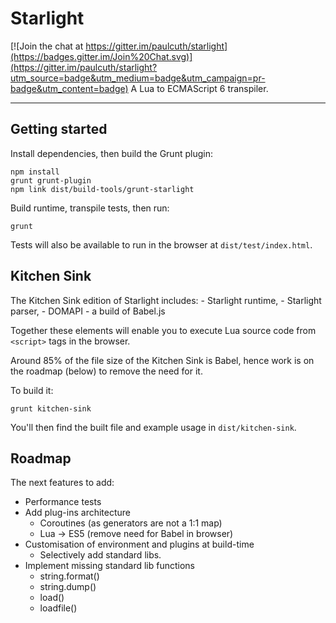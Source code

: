 # Starlight

[![Join the chat at https://gitter.im/paulcuth/starlight](https://badges.gitter.im/Join%20Chat.svg)](https://gitter.im/paulcuth/starlight?utm_source=badge&utm_medium=badge&utm_campaign=pr-badge&utm_content=badge)
A Lua to ECMAScript 6 transpiler.

---

## Getting started
Install dependencies, then build the Grunt plugin:
```
npm install
grunt grunt-plugin
npm link dist/build-tools/grunt-starlight
```

Build runtime, transpile tests, then run:
```
grunt
```

Tests will also be available to run in the browser at `dist/test/index.html`.


## Kitchen Sink
The Kitchen Sink edition of Starlight includes:
	- Starlight runtime, 
	- Starlight parser, 
	- DOMAPI 
	- a build of Babel.js

Together these elements will enable you to execute Lua source code from `<script>` tags in the browser. 

Around 85% of the file size of the Kitchen Sink is Babel, hence work is on the roadmap (below) to remove the need for it.

To build it:
```
grunt kitchen-sink
```

You'll then find the built file and example usage in `dist/kitchen-sink`.


## Roadmap
The next features to add:

- Performance tests
- Add plug-ins architecture
	- Coroutines (as generators are not a 1:1 map)
	- Lua -> ES5 (remove need for Babel in browser)
- Customisation of environment and plugins at build-time
	- Selectively add standard libs.
- Implement missing standard lib functions
	- string.format()
	- string.dump()
	- load()
	- loadfile()

